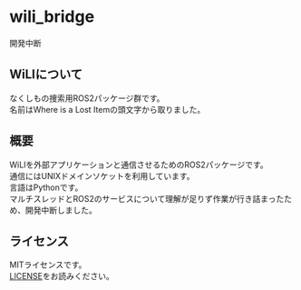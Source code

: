 # wili_bridge

開発中断

## WiLIについて
なくしもの捜索用ROS2パッケージ群です。<br>
名前はWhere is a Lost Itemの頭文字から取りました。

## 概要
WiLIを外部アプリケーションと通信させるためのROS2パッケージです。<br>
通信にはUNIXドメインソケットを利用しています。<br>
言語はPythonです。<br>
マルチスレッドとROS2のサービスについて理解が足りず作業が行き詰まったため、開発中断しました。

## ライセンス
MITライセンスです。<br>
[LICENSE](LICENSE)をお読みください。
